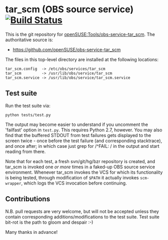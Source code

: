 # tar_scm (OBS source service) [![Build Status](https://travis-ci.org/openSUSE/obs-service-tar_scm.png?branch=master)](https://travis-ci.org/openSUSE/obs-service-tar_scm)

This is the git repository for [openSUSE:Tools/obs-service-tar_scm](https://build.opensuse.org/package/show/openSUSE:Tools/obs-service-tar_scm).
The authoritative source is:

* https://github.com/openSUSE/obs-service-tar_scm

The files in this top-level directory are installed at the following
locations:

    tar_scm.config  -> /etc/obs/services/tar_scm
    tar_scm         -> /usr/lib/obs/service/tar_scm
    tar_scm.service -> /usr/lib/obs/service/tar_scm.service

## Test suite

Run the test suite via:

    python tests/test.py

The output may become easier to understand if you uncomment the
'failfast' option in `test.py`.  This requires Python 2.7, however.
You may also find that the buffered STDOUT from test failures gets
displayed to the screen twice - once before the test failure (and
corresponding stacktrace), and once after; in which case just grep for
/^FAIL: / in the output and start reading from there.

Note that for each test, a fresh svn/git/hg/bzr repository is created,
and tar_scm is invoked one *or more* times in a faked-up OBS source
service environment.  Whenever tar_scm invokes the VCS for which its
functionality is being tested, through modification of `$PATH` it
actually invokes `scm-wrapper`, which logs the VCS invocation before
continuing.

## Contributions

N.B. pull requests are very welcome, but will not be accepted unless
they contain corresponding additions/modifications to the test suite.
Test suite bit-rot is the path to gloom and despair :-)

Many thanks in advance!
